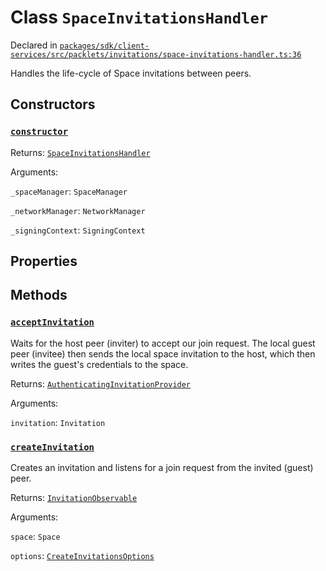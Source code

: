 # Class `SpaceInvitationsHandler`
Declared in [`packages/sdk/client-services/src/packlets/invitations/space-invitations-handler.ts:36`](https://github.com/dxos/protocols/blob/main/packages/sdk/client-services/src/packlets/invitations/space-invitations-handler.ts#L36)


Handles the life-cycle of Space invitations between peers.

## Constructors
### [`constructor`](https://github.com/dxos/protocols/blob/main/packages/sdk/client-services/src/packlets/invitations/space-invitations-handler.ts#L37)


Returns: [`SpaceInvitationsHandler`](/api/@dxos/client-services/classes/SpaceInvitationsHandler)

Arguments: 

`_spaceManager`: `SpaceManager`

`_networkManager`: `NetworkManager`

`_signingContext`: `SigningContext`

## Properties


## Methods
### [`acceptInvitation`](https://github.com/dxos/protocols/blob/main/packages/sdk/client-services/src/packlets/invitations/space-invitations-handler.ts#L172)


Waits for the host peer (inviter) to accept our join request.
The local guest peer (invitee) then sends the local space invitation to the host,
which then writes the guest's credentials to the space.

Returns: [`AuthenticatingInvitationProvider`](/api/@dxos/client-services/classes/AuthenticatingInvitationProvider)

Arguments: 

`invitation`: `Invitation`
### [`createInvitation`](https://github.com/dxos/protocols/blob/main/packages/sdk/client-services/src/packlets/invitations/space-invitations-handler.ts#L46)


Creates an invitation and listens for a join request from the invited (guest) peer.

Returns: [`InvitationObservable`](/api/@dxos/client-services/interfaces/InvitationObservable)

Arguments: 

`space`: `Space`

`options`: [`CreateInvitationsOptions`](/api/@dxos/client-services/types/CreateInvitationsOptions)